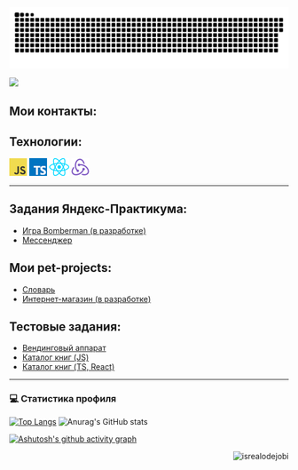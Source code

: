 <a href="https://github.com/AlexeyMachehin"><img src="contributions.svg"></a>

<img width="0" src="https://visitor-badge.glitch.me/badge?page_id=tondrejk.tondrejk" />


## Мои контакты:


## Технологии:
<a href="https://en.wikipedia.org/wiki/JavaScript" title="JavaScript"><img src="icons/javascript.png" /></a>
<a href="https://www.typescriptlang.org/" title="TypeScript"><img src="icons/typescript.png" /></a>
<a href="https://reactjs.org/" title="React"><img src="icons/react.png" /></a>
<a href="https://redux.js.org/" title="Redux"><img src="icons/redux.png" /></a>

***

## Задания Яндекс-Практикума:
* [Игра Bomberman (в разработке)](https://github.com/AlexeyMachehin/client-server-template-with-vite)
* [Мессенджер](https://github.com/AlexeyMachehin/middle.messenger.praktikum.yandex)

## Мои pet-projects:
* [Словарь](https://github.com/AlexeyMachehin/Dictionary)
* [Интернет-магазин (в разработке)](https://github.com/AlexeyMachehin/Auto_parts_store)


## Тестовые задания:
* [Вендинговый аппарат](https://github.com/AlexeyMachehin/Vending-machine)
* [Каталог книг (JS)](https://github.com/AlexeyMachehin/Book_catalog)
* [Каталог книг (TS, React)](https://github.com/AlexeyMachehin/Book_catalog_react)

***

<h3>💻 Статистика профиля</h3>

<!-- https://github.com/anuraghazra/github-readme-stats -->

  [![Top Langs](https://github-readme-stats.vercel.app/api/top-langs/?username=alexeymachehin&theme=transparent&text_color=a5d6ff&title_color=54AEFF)](https://github.com/anuraghazra/github-readme-stats)
  ![Anurag's GitHub stats](https://github-readme-stats.vercel.app/api?username=alexeymachehin&count_private=true&theme=transparent&text_color=a5d6ff&title_color=54AEFF)

 [![Ashutosh's github activity graph](https://github-readme-activity-graph.cyclic.app/graph?username=AlexeyMachehin&theme=react-dark)](https://github.com/alexeymachehin/github-readme-activity-graph)


<p align="right"> <img src="https://komarev.com/ghpvc/?username=AlexeyMachehin1&label=Profile%20views&color=0e75b6&style=flat" alt="isrealodejobi" />
</p>
